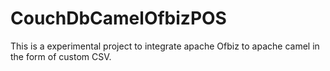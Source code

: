 # CouchDbCamelOfbizPOS
This is a experimental project to integrate apache Ofbiz to apache camel in the form of custom CSV. 
